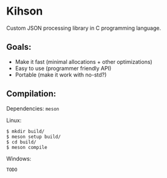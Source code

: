 # Kihson 
Custom JSON processing library in C programming language.


## Goals:
- Make it fast (minimal allocations + other optimizations)
- Easy to use (programmer friendly API)
- Portable (make it work with no-std?)


## Compilation:
Dependencies:
    `meson`
    
Linux:
```
$ mkdir build/
$ meson setup build/
$ cd build/
$ meson compile
```

Windows:
```
TODO
```
